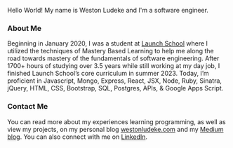Hello World! My name is Weston Ludeke and I'm a software engineer. 

### About Me

Beginning in January 2020, I was a student at [Launch School](https://launchschool.com) where I utilized the techniques of Mastery Based Learning to help me along the road towards mastery of the fundamentals of software engineering. After 1700+ hours of studying over 3.5 years while still working at my day job, I finished Launch School’s core curriculum in summer 2023. Today, I’m proficient in Javascript, Mongo, Express, React, JSX, Node, Ruby, Sinatra, jQuery, HTML, CSS, Bootstrap, SQL, Postgres, APIs, & Google Apps Script.

### Contact Me

You can read more about my experiences learning programming, as well as view my projects, on my personal blog [westonludeke.com](https://westonludeke.com) and my [Medium blog](https://westonludeke.medium.com/). You can also connect with me on [LinkedIn](https://linkedin.com/in/westonludeke).


<!--
**westonludeke/westonludeke** is a ✨ _special_ ✨ repository because its `README.md` (this file) appears on your GitHub profile.

Here are some ideas to get you started:

- 🔭 I’m currently working on ...
- 🌱 I’m currently learning ...
- 👯 I’m looking to collaborate on ...
- 🤔 I’m looking for help with ...
- 💬 Ask me about ...
- 📫 How to reach me: ...
- 😄 Pronouns: ...
- ⚡ Fun fact: ...
-->
